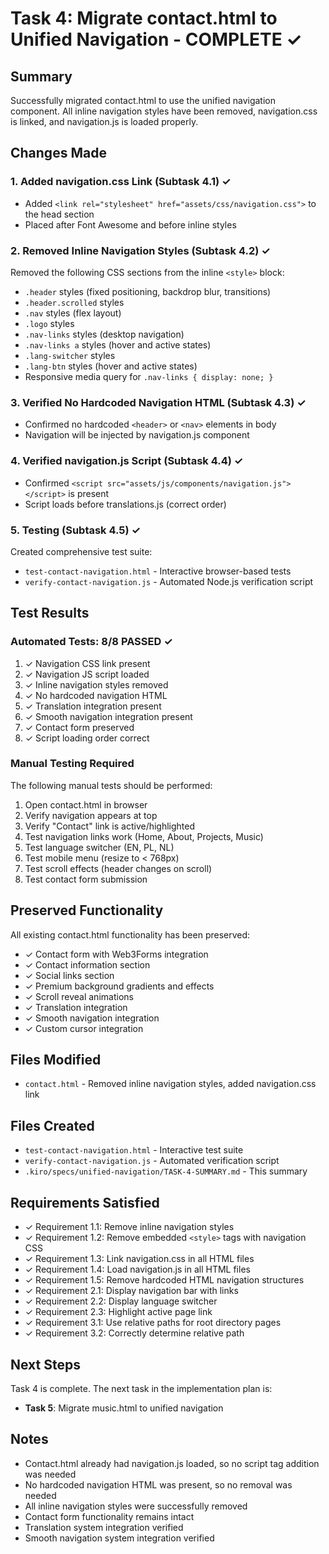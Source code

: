 # Task 4: Migrate contact.html to Unified Navigation - COMPLETE ✓

## Summary
Successfully migrated contact.html to use the unified navigation component. All inline navigation styles have been removed, navigation.css is linked, and navigation.js is loaded properly.

## Changes Made

### 1. Added navigation.css Link (Subtask 4.1) ✓
- Added `<link rel="stylesheet" href="assets/css/navigation.css">` to the head section
- Placed after Font Awesome and before inline styles

### 2. Removed Inline Navigation Styles (Subtask 4.2) ✓
Removed the following CSS sections from the inline `<style>` block:
- `.header` styles (fixed positioning, backdrop blur, transitions)
- `.header.scrolled` styles
- `.nav` styles (flex layout)
- `.logo` styles
- `.nav-links` styles (desktop navigation)
- `.nav-links a` styles (hover and active states)
- `.lang-switcher` styles
- `.lang-btn` styles (hover and active states)
- Responsive media query for `.nav-links { display: none; }`

### 3. Verified No Hardcoded Navigation HTML (Subtask 4.3) ✓
- Confirmed no hardcoded `<header>` or `<nav>` elements in body
- Navigation will be injected by navigation.js component

### 4. Verified navigation.js Script (Subtask 4.4) ✓
- Confirmed `<script src="assets/js/components/navigation.js"></script>` is present
- Script loads before translations.js (correct order)

### 5. Testing (Subtask 4.5) ✓
Created comprehensive test suite:
- `test-contact-navigation.html` - Interactive browser-based tests
- `verify-contact-navigation.js` - Automated Node.js verification script

## Test Results

### Automated Tests: 8/8 PASSED ✓
1. ✓ Navigation CSS link present
2. ✓ Navigation JS script loaded
3. ✓ Inline navigation styles removed
4. ✓ No hardcoded navigation HTML
5. ✓ Translation integration present
6. ✓ Smooth navigation integration present
7. ✓ Contact form preserved
8. ✓ Script loading order correct

### Manual Testing Required
The following manual tests should be performed:
1. Open contact.html in browser
2. Verify navigation appears at top
3. Verify "Contact" link is active/highlighted
4. Test navigation links work (Home, About, Projects, Music)
5. Test language switcher (EN, PL, NL)
6. Test mobile menu (resize to < 768px)
7. Test scroll effects (header changes on scroll)
8. Test contact form submission

## Preserved Functionality
All existing contact.html functionality has been preserved:
- ✓ Contact form with Web3Forms integration
- ✓ Contact information section
- ✓ Social links section
- ✓ Premium background gradients and effects
- ✓ Scroll reveal animations
- ✓ Translation integration
- ✓ Smooth navigation integration
- ✓ Custom cursor integration

## Files Modified
- `contact.html` - Removed inline navigation styles, added navigation.css link

## Files Created
- `test-contact-navigation.html` - Interactive test suite
- `verify-contact-navigation.js` - Automated verification script
- `.kiro/specs/unified-navigation/TASK-4-SUMMARY.md` - This summary

## Requirements Satisfied
- ✓ Requirement 1.1: Remove inline navigation styles
- ✓ Requirement 1.2: Remove embedded `<style>` tags with navigation CSS
- ✓ Requirement 1.3: Link navigation.css in all HTML files
- ✓ Requirement 1.4: Load navigation.js in all HTML files
- ✓ Requirement 1.5: Remove hardcoded HTML navigation structures
- ✓ Requirement 2.1: Display navigation bar with links
- ✓ Requirement 2.2: Display language switcher
- ✓ Requirement 2.3: Highlight active page link
- ✓ Requirement 3.1: Use relative paths for root directory pages
- ✓ Requirement 3.2: Correctly determine relative path

## Next Steps
Task 4 is complete. The next task in the implementation plan is:
- **Task 5**: Migrate music.html to unified navigation

## Notes
- Contact.html already had navigation.js loaded, so no script tag addition was needed
- No hardcoded navigation HTML was present, so no removal was needed
- All inline navigation styles were successfully removed
- Contact form functionality remains intact
- Translation system integration verified
- Smooth navigation system integration verified
